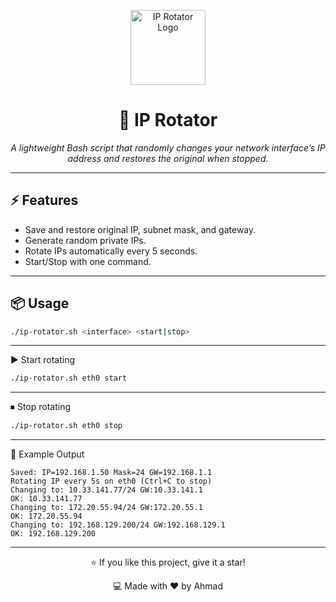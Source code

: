 <p align="center">
  <img src="https://upload.wikimedia.org/wikipedia/commons/8/82/Gnu-bash-logo.svg" alt="IP Rotator Logo" width="120"/>
</p>

<h1 align="center">🔄 IP Rotator</h1>

<p align="center">
  <em>A lightweight Bash script that randomly changes your network interface’s IP address and restores the original when stopped.</em>
</p>

---

## ⚡ Features
- Save and restore original IP, subnet mask, and gateway.
- Generate random private IPs.
- Rotate IPs automatically every 5 seconds.
- Start/Stop with one command.

---

## 📦 Usage
```bash
./ip-rotator.sh <interface> <start|stop>
```

---

▶️ Start rotating
```bash
./ip-rotator.sh eth0 start
```

---

⏹ Stop rotating

```bash
./ip-rotator.sh eth0 stop
```

---
📝 Example Output
```vbnet
Saved: IP=192.168.1.50 Mask=24 GW=192.168.1.1
Rotating IP every 5s on eth0 (Ctrl+C to stop)
Changing to: 10.33.141.77/24 GW:10.33.141.1
OK: 10.33.141.77
Changing to: 172.20.55.94/24 GW:172.20.55.1
OK: 172.20.55.94
Changing to: 192.168.129.200/24 GW:192.168.129.1
OK: 192.168.129.200
```

---

<p align="center">⭐ If you like this project, give it a star!</p> <p align="center">💻 Made with ❤️ by Ahmad</p>
